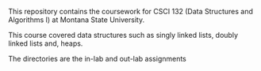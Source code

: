 This repository contains the coursework for CSCI 132 (Data Structures and Algorithms I) at Montana State University.

This course covered data structures such as singly linked lists, doubly linked lists and, heaps.

The directories are the in-lab and out-lab assignments
